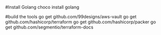#Install Golang
choco install golang

#build the tools
go get github.com/99designs/aws-vault
go get github.com/hashicorp/terraform
go get github.com/hashicorp/packer
go get github.com/segmentio/terraform-docs
